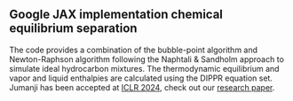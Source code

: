 ## Google JAX implementation chemical equilibrium separation
The code provides a combination of the bubble-point algorithm and Newton-Raphson algorithm following the Naphtali & Sandholm approach to simulate ideal hydrocarbon mixtures. The thermodynamic equilibrium and vapor and liquid enthalpies are calculated using the DIPPR equation set.
Jumanji has been accepted at [ICLR 2024](https://iclr.cc/), check out our [research paper](https://arxiv.org/abs/2306.09884).
